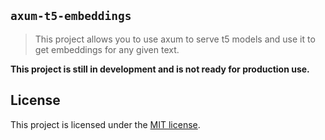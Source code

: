 ## `axum-t5-embeddings`
> This project allows you to use axum to serve t5 models and use it to get embeddings for any given text.


**This project is still in development and is not ready for production use.** 

## License
This project is licensed under the [MIT license](LICENSE).
